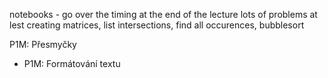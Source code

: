 notebooks - go over the timing at the end of the lecture
lots of problems
    at lest creating matrices, list intersections, find all occurences, bubblesort

P1M: Přesmyčky

+ P1M: Formátování textu